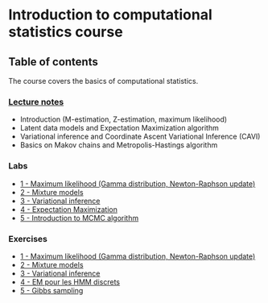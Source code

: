 # Introduction to computational statistics course
## Table of contents

The course covers the basics of computational statistics.

### [Lecture notes](https://github.com/sylvainlc/22_ComputationalStat/blob/main/notes.pdf)
- Introduction (M-estimation, Z-estimation, maximum likelihood)
- Latent data models and Expectation Maximization algorithm
- Variational inference and Coordinate Ascent Variational Inference (CAVI)
- Basics on Makov chains and Metropolis-Hastings algorithm

### Labs
- [1 - Maximum likelihood (Gamma distribution, Newton-Raphson update)](https://github.com/sylvainlc/22_ComputationalStat/blob/main/Lab/1_Gamma_distribution.ipynb)
- [2 - Mixture models](https://github.com/sylvainlc/22_ComputationalStat/blob/main/Lab/2-mixtures.ipynb)
- [3 - Variational inference](https://github.com/sylvainlc/22_ComputationalStat/blob/main/Lab/3_VI_basics.ipynb)
- [4 - Expectation Maximization](https://github.com/sylvainlc/22_ComputationalStat/blob/main/Lab/4_ExpectationMaximization.ipynb)
- [5 - Introduction to MCMC algorithm](https://github.com/sylvainlc/22_ComputationalStat/blob/main/Lab/5_mcmc_mh.ipynb)

### Exercises
- [1 - Maximum likelihood (Gamma distribution, Newton-Raphson update)](https://github.com/sylvainlc/22_ComputationalStat/blob/main/Exercises/6_mle_moments_correction.pdf)
- [2 - Mixture models](https://github.com/sylvainlc/22_ComputationalStat/blob/main/Exercises/7_mixtures_correction.pdf)
- [3 - Variational inference](https://github.com/sylvainlc/22_ComputationalStat/blob/main/Exercises/8_VI_correction.pdf)
- [4 - EM pour les HMM discrets](https://github.com/sylvainlc/22_ComputationalStat/blob/main/Exercises/9_Markov_correction.pdf)
- [5 - Gibbs sampling](https://github.com/sylvainlc/22_ComputationalStat/blob/main/Exercises/10_Gibbs_correction.pdf)